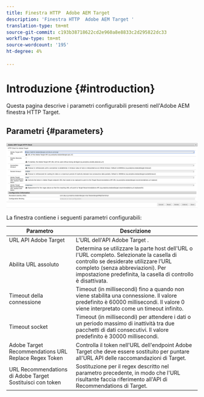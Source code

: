 ```yaml
---
title: Finestra HTTP  Adobe AEM Target
description: 'Finestra HTTP  Adobe AEM Target '
translation-type: tm+mt
source-git-commit: c193b38718622cd2e960a8e8833c2d295822dc33
workflow-type: tm+mt
source-wordcount: '195'
ht-degree: 4%

---
```



# Introduzione {#introduction}

Questa pagina descrive i parametri configurabili presenti nell&#39;Adobe  AEM finestra HTTP Target.

## Parametri {#parameters}

![Finestra HTTP Target](assets/httpwindow.png "WindowTarget HTTP")

La finestra contiene i seguenti parametri configurabili:

| Parametro | Descrizione |
|---|---|
|  URL API Adobe Target | L&#39;URL dell&#39;API Adobe Target . |
| Abilita URL assoluto | Determina se utilizzare la parte host dell&#39;URL o l&#39;URL completo. Selezionate la casella di controllo se desiderate utilizzare l’URL completo (senza abbreviazioni). Per impostazione predefinita, la casella di controllo è disattivata. |
| Timeout della connessione | Timeout (in millisecondi) fino a quando non viene stabilita una connessione. Il valore predefinito è 60000 millisecondi. Il valore 0 viene interpretato come un timeout infinito. |
| Timeout socket | Timeout (in millisecondi) per attendere i dati o un periodo massimo di inattività tra due pacchetti di dati consecutivi. Il valore predefinito è 30000 millisecondi. |
|  Adobe Target Recommendations URL Replace Regex Token | Controlla il token nell&#39;URL dell&#39;endpoint Adobe Target  che deve essere sostituito per puntare all&#39;URL API delle raccomandazioni di Target. |
|  URL Recommendations di Adobe Target Sostituisci con token | Sostituzione per il regex descritto nel parametro precedente, in modo che l&#39;URL risultante faccia riferimento all&#39;API di Recommendations di Target. |

